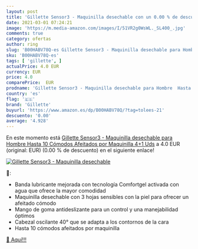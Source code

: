 ```yaml
---
layout: post
title: 'Gillette Sensor3 - Maquinilla desechable con un 0.00 % de descuento'
date: 2021-03-01 07:24:21
image: 'https://m.media-amazon.com/images/I/51VR2g0WsWL._SL400_.jpg'
comments: true
category: ofertas
author: ring
slug: 'B00HABV78Q-es Gillette Sensor3 - Maquinilla desechable para Hombre Hasta...'
sku: 'B00HABV78Q-es'
tags: [ 'gillette', ]
actualPrice: 4.0 EUR
currency: EUR
price: 4.0
comparePrice:  EUR
prodname: 'Gillette Sensor3 - Maquinilla desechable para Hombre  Hasta 10 Cómodos Afeitados por Maquinilla  4+1 Uds'
country: 'es'
flag: '🇪🇸'
brand: 'Gillette'
buyurl: 'https://www.amazon.es/dp/B00HABV78Q/?tag=tolees-21'
descuento: '0.00'
average: '4.928'
---
```


En este momento está [Gillette Sensor3 - Maquinilla desechable para Hombre  Hasta 10 Cómodos Afeitados por Maquinilla  4+1 Uds](https://www.amazon.es/dp/B00HABV78Q/?tag=tolees-21) a 4.0 EUR (original:  EUR) (0.00 %  de descuento) en el siguiente enlace!

[![Gillette Sensor3 - Maquinilla desechable](https://m.media-amazon.com/images/I/51VR2g0WsWL._SL400_.jpg)](https://www.amazon.es/dp/B00HABV78Q/?tag=tolees-21)

🔎:

- Banda lubricante mejorada con tecnología Comfortgel activada con agua que ofrece la mayor comodidad
- Maquinilla desechable con 3 hojas sensibles con la piel para ofrecer un afeitado cómodo
- Mango de goma antideslizante para un control y una manejabilidad óptimos
- Cabezal oscilante 40° que se adapta a los contornos de la cara
- Hasta 10 cómodos afeitados por maquinilla

[🛒 Aquí!!!](https://www.amazon.es/dp/B00HABV78Q/?tag=tolees-21)
